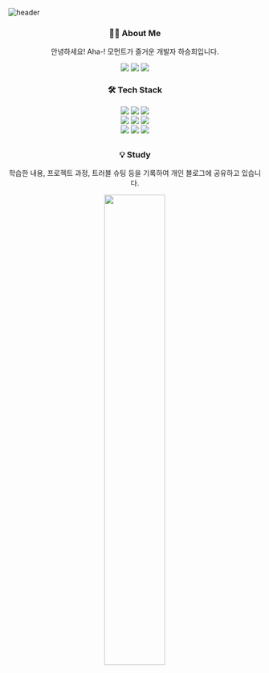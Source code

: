 ![header](https://capsule-render.vercel.app/api?type=waving&color=F7DF1E&height=270&section=header&text=SEUNGHEE%20HA&fontSize=90&fontColor=ffffff)

<h3 align="center"> 👩‍💻 About Me </h3>
<p align="center"> 안녕하세요! Aha-! 모먼트가 즐거운 개발자 하승희입니다. </p>

<p align="center">
<a href="https://ariul123@gmail.com" target="_blank"><img src="https://img.shields.io/badge/Gmail-F06B66?style=Gmail&logo=Gmail&logoColor=white"/></a>
<a href="https://velog.io/@ariul-dev" target="_blank"><img src="https://img.shields.io/badge/Tech Blog-20C997?style=Velog&logo=Velog&logoColor=white"/></a>
<a href="https://www.notion.so/309f4565afbe441aaec3b7d2f93e43f0" target="_blank"><img src="https://img.shields.io/badge/Portfolio-01B4E4?style=Notion&logo=Notion&logoColor=white"/></a>

<h3 align="center"> 🛠️ Tech Stack </h3>
<div align="center">
<img src="https://img.shields.io/badge/Java-007396?style=Java&logo=Java&logoColor=white"/> 
<img src="https://img.shields.io/badge/SpringBoot-6DB33F?style=SpringBoot&logo=SpringBoot&logoColor=white"/>
<img src="https://img.shields.io/badge/Spring-6DB33F?style=Spring&logo=Spring&logoColor=white"/>
</div>
<div align="center">
<img src="https://img.shields.io/badge/Elasticsearch-005571?style=flat&logo=Elasticsearch&logoColor=white"/>
<img src="https://img.shields.io/badge/Logstash-005571?style=flat&logo=Logstash&logoColor=white"/> 
<img src="https://img.shields.io/badge/Kibana-005571?style=flat&logo=Kibana&logoColor=white"/>
</div>
<div align="center">
<img src="https://img.shields.io/badge/MySQL-4479A1?style=MySQL&logo=MySQL&logoColor=white"/>
<img src="https://img.shields.io/badge/MongoDB-47A248?style=MongoDB&logo=MongoDB&logoColor=white"/>
<img src="https://img.shields.io/badge/Amazon AWS-232F3E?style=Amazon AWS&logo=Amazon AWS&logoColor=white"/> 
</div>
<h2></h2>
<h3 align="center"> 💡 Study </h3>
<p align="center"> 학습한 내용, 프로젝트 과정, 트러블 슈팅 등을 기록하여 개인 블로그에 공유하고 있습니다. </p>
<div align='center'>
  <img width="49%" src="https://velog-readme-stats.vercel.app/api?name=ariul-dev&color=white">
</div>
